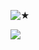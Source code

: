 ![★](https://github.com/Napoleon-Bonappetit/Napoleon-Bonappetit/blob/08197033a345e52468ae610525e78bd580648bcc/tumblr_dff1c3df73c43bc58520b70ae32917fc_930909a5_540%20(1).gif)





![](https://komarev.com/ghpvc/?username=BleedingCannibal&abbreviated=true&color=grey)
